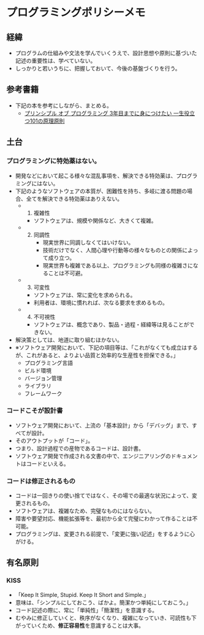 # プログラミングポリシーメモ
## 経緯
- プログラムの仕組みや文法を学んでいくうえで、設計思想や原則に基づいた記述の重要性は、学べていない。
- しっかりと若いうちに、把握しておいて、今後の基盤づくりを行う。

## 参考書籍
- 下記の本を参考にしながら、まとめる。
    - [プリンシプル オブ プログラミング 3年目までに身につけたい 一生役立つ101の原理原則](https://www.amazon.co.jp/dp/B071V7MY82/ref=dp-kindle-redirect)

## 土台
### プログラミングに特効薬はない。
- 開発などにおいて起こる様々な混乱事項を、解決できる特効薬は、プログラミングにはない。
- 下記のようなソフトウェアの本質が、困難性を持ち、多岐に渡る問題の場合、全てを解決できる特効薬はありえない。
    - 1. 複雑性
        - ソフトウェアは、規模や関係など、大きくて複雑。
    - 2. 同調性
            - 現実世界に同調しなくてはいけない。
            - 技術だけでなく、人間心理や行動等の様々なものとの関係によって成り立つ。
            - 現実世界も複雑である以上、プログラミングも同様の複雑さになることは不可避。
    - 3. 可変性
        - ソフトウェアは、常に変化を求められる。
        - 利用者は、環境に慣れれば、次なる要求を求めるもの。
    - 4. 不可視性
        - ソフトウェアは、概念であり、製品・過程・経緯等は見ることができない。
- 解決策としては、地道に取り組むほかない。
- ※ソフトウェア開発において、下記の項目等は、「これがなくても成立はするが、これがあると、よりよい品質と効率的な生産性を担保できる。」
    - プログラミング言語
    - ビルド環境
    - バージョン管理
    - ライブラリ
    - フレームワーク

### コードこそが設計書
- ソフトウェア開発において、上流の「基本設計」から「デバッグ」まで、すべてが設計。
- そのアウトプットが「コード」。
- つまり、設計過程での産物であるコードは、設計書。
- ソフトウェア開発で作成される文書の中で、エンジニアリングのドキュメントはコードといえる。

### コードは修正されるもの
- コードは一回きりの使い捨てではなく、その場での最適な状況によって、変更されるもの。
- ソフトウェアは、複雑なため、完璧なものにはならない。
- 障害や要望対応、機能拡張等を、最初から全て完璧にわかって作ることは不可能。
- プログラミングは、変更される前提で、「変更に強い記述」をするように心がける。

## 有名原則
### KISS
- 「Keep It Simple, Stupid. Keep It Short and Simple.」
- 意味は、「シンプルにしておこう、ばかよ。簡潔かつ単純にしておこう。」
- コード記述の際に、常に「単純性」「簡潔性」を意識する。
- むやみに修正していくと、秩序がなくなり、複雑になっていき、可読性も下がっていくため、**修正容易性**を意識することは大事。